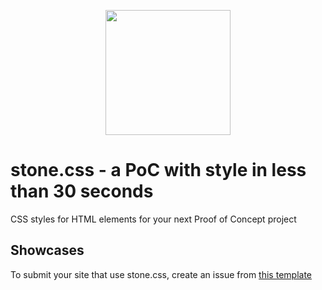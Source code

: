 <p align="center">
  <img src="https://github.com/kasuken/stone.css/blob/main/stone.png?raw=true" height="200" />
</p>

# stone.css - a PoC with style in less than 30 seconds
CSS styles for HTML elements for your next Proof of Concept project


## Showcases

To submit your site that use stone.css, create an issue from [this template](https://github.com/kasuken/stone.css/issues/new?assignees=&labels=showcase&template=showcase.md&title=)
